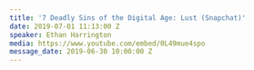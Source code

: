 ```yaml
---
title: '7 Deadly Sins of the Digital Age: Lust (Snapchat)'
date: 2019-07-01 11:13:00 Z
speaker: Ethan Harrington
media: https://www.youtube.com/embed/0L49mue4spo
message_date: 2019-06-30 10:00:00 Z
---
```


